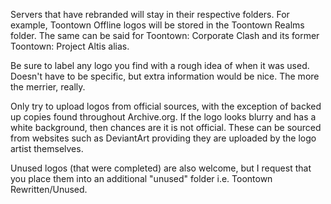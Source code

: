 Servers that have rebranded will stay in their respective folders.
For example, Toontown Offline logos will be stored in the Toontown Realms folder. The same can be said for Toontown: Corporate Clash and its former Toontown: Project Altis alias.

Be sure to label any logo you find with a rough idea of when it was used. Doesn't have to be specific, but extra information would be nice. The more the merrier, really.

Only try to upload logos from official sources, with the exception of backed up copies found throughout Archive.org. If the logo looks blurry and has a white background, then chances are it is not official. These can be sourced from websites such as DeviantArt providing they are uploaded by the logo artist themselves.

Unused logos (that were completed) are also welcome, but I request that you place them into an additional "unused" folder i.e. Toontown Rewritten/Unused.